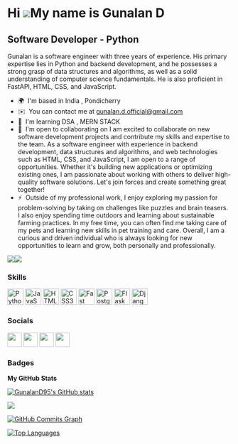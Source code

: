 Hi ![](https://user-images.githubusercontent.com/18350557/176309783-0785949b-9127-417c-8b55-ab5a4333674e.gif)My name is Gunalan D
=================================================================================================================================

Software Developer - Python
---------------------------

Gunalan is a software engineer with three years of experience. His primary expertise lies in Python and backend development, and he possesses a strong grasp of data structures and algorithms, as well as a solid understanding of computer science fundamentals. He is also proficient in FastAPI, HTML, CSS, and JavaScript.

* 🌍  I'm based in India , Pondicherry
* ✉️  You can contact me at [gunalan.d.official@gmail.com](mailto:gunalan.d.official@gmail.com)
* 🧠  I'm learning DSA , MERN STACK
* 🤝  I'm open to collaborating on I am excited to collaborate on new software development projects and contribute my skills and expertise to the team. As a software engineer with experience in backend development, data structures and algorithms, and web technologies such as HTML, CSS, and JavaScript, I am open to a range of opportunities. Whether it's building new applications or optimizing existing ones, I am passionate about working with others to deliver high-quality software solutions. Let's join forces and create something great together!
* ⚡  Outside of my professional work, I enjoy exploring my passion for problem-solving by taking on challenges like puzzles and brain teasers. I also enjoy spending time outdoors and learning about sustainable farming practices. In my free time, you can often find me taking care of my pets and learning new skills in pet training and care. Overall, I am a curious and driven individual who is always looking for new opportunities to learn and grow, both personally and professionally.

<a href="https://www.github.com/GunalanD95" target="_blank" rel="noreferrer"><img
src="https://img.shields.io/github/followers/GunalanD95?logo=github&style=for-the-badge&color=0891b2&labelColor=1c1917" /></a><a href="https://www.twitter.com/gunaland95" target="_blank" rel="noreferrer"><img
src="https://img.shields.io/twitter/follow/gunaland95?logo=twitter&style=for-the-badge&color=0891b2&labelColor=1c1917"
/></a>

### Skills


<p align="left">
<a href="https://www.python.org/" target="_blank" rel="noreferrer"><img src="https://raw.githubusercontent.com/danielcranney/readme-generator/main/public/icons/skills/python-colored.svg" width="36" height="36" alt="Python" /></a>
<a href="https://developer.mozilla.org/en-US/docs/Web/JavaScript" target="_blank" rel="noreferrer"><img src="https://raw.githubusercontent.com/danielcranney/readme-generator/main/public/icons/skills/javascript-colored.svg" width="36" height="36" alt="JavaScript" /></a>
<a href="https://developer.mozilla.org/en-US/docs/Glossary/HTML5" target="_blank" rel="noreferrer"><img src="https://raw.githubusercontent.com/danielcranney/readme-generator/main/public/icons/skills/html5-colored.svg" width="36" height="36" alt="HTML5" /></a>
<a href="https://www.w3.org/TR/CSS/#css" target="_blank" rel="noreferrer"><img src="https://raw.githubusercontent.com/danielcranney/readme-generator/main/public/icons/skills/css3-colored.svg" width="36" height="36" alt="CSS3" /></a>
<a href="https://fastapi.tiangolo.com/" target="_blank" rel="noreferrer"><img src="https://raw.githubusercontent.com/danielcranney/readme-generator/main/public/icons/skills/fastapi-colored.svg" width="36" height="36" alt="Fast API" /></a>
<a href="https://www.postgresql.org/" target="_blank" rel="noreferrer"><img src="https://raw.githubusercontent.com/danielcranney/readme-generator/main/public/icons/skills/postgresql-colored.svg" width="36" height="36" alt="PostgreSQL" /></a>
<a href="https://flask.palletsprojects.com/en/2.0.x/" target="_blank" rel="noreferrer"><img src="https://raw.githubusercontent.com/danielcranney/readme-generator/main/public/icons/skills/flask-colored.svg" width="36" height="36" alt="Flask" /></a>
<a href="https://www.djangoproject.com/" target="_blank" rel="noreferrer"><img src="https://raw.githubusercontent.com/danielcranney/readme-generator/main/public/icons/skills/django-colored.svg" width="36" height="36" alt="Django" /></a>
</p>


### Socials

<p align="left"> <a href="https://www.github.com/GunalanD95" target="_blank" rel="noreferrer"><img src="https://raw.githubusercontent.com/danielcranney/readme-generator/main/public/icons/socials/github.svg" width="32" height="32" /></a> <a href="https://gunalan.hashnode.dev" target="_blank" rel="noreferrer"><img src="https://raw.githubusercontent.com/danielcranney/readme-generator/main/public/icons/socials/hashnode.svg" width="32" height="32" /></a> <a href="https://www.linkedin.com/in/gunalan-deivaganapathy" target="_blank" rel="noreferrer"><img src="https://raw.githubusercontent.com/danielcranney/readme-generator/main/public/icons/socials/linkedin.svg" width="32" height="32" /></a> <a href="https://www.twitter.com/gunaland95" target="_blank" rel="noreferrer"><img src="https://raw.githubusercontent.com/danielcranney/readme-generator/main/public/icons/socials/twitter.svg" width="32" height="32" /></a></p>

### Badges

<b>My GitHub Stats</b>

<a href="http://www.github.com/GunalanD95"><img src="https://github-readme-stats.vercel.app/api?username=GunalanD95&show_icons=true&hide=&count_private=true&title_color=0891b2&text_color=ffffff&icon_color=0891b2&bg_color=1c1917&hide_border=true&show_icons=true" alt="GunalanD95's GitHub stats" /></a>

<a href="http://www.github.com/GunalanD95"><img src="https://github-readme-streak-stats.herokuapp.com/?user=GunalanD95&stroke=ffffff&background=1c1917&ring=0891b2&fire=0891b2&currStreakNum=ffffff&currStreakLabel=0891b2&sideNums=ffffff&sideLabels=ffffff&dates=ffffff&hide_border=true" /></a>

<a href="http://www.github.com/GunalanD95"><img src="https://github-readme-activity-graph.cyclic.app/graph?username=GunalanD95&bg_color=1c1917&color=ffffff&line=0891b2&point=ffffff&area_color=1c1917&area=true&hide_border=true&custom_title=GitHub%20Commits%20Graph" alt="GitHub Commits Graph" /></a>

<a href="https://github.com/GunalanD95" align="left"><img src="https://github-readme-stats.vercel.app/api/top-langs/?username=GunalanD95&langs_count=10&title_color=0891b2&text_color=ffffff&icon_color=0891b2&bg_color=1c1917&hide_border=true&locale=en&custom_title=Top%20%Languages" alt="Top Languages" /></a>

